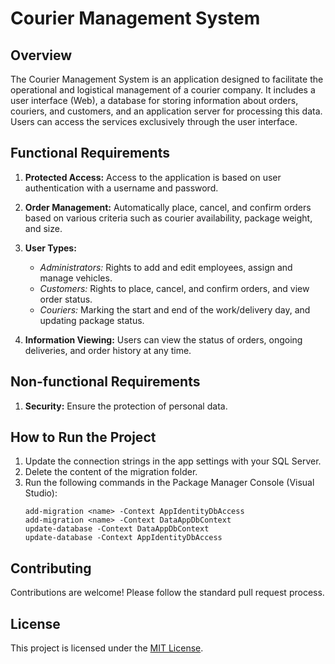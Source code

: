 # Courier Management System

## Overview

The Courier Management System is an application designed to facilitate the operational and logistical management of a courier company. It includes a user interface (Web), a database for storing information about orders, couriers, and customers, and an application server for processing this data. Users can access the services exclusively through the user interface.

## Functional Requirements

1. **Protected Access:** Access to the application is based on user authentication with a username and password.
   
2. **Order Management:** Automatically place, cancel, and confirm orders based on various criteria such as courier availability, package weight, and size.
   
3. **User Types:**
   - *Administrators:* Rights to add and edit employees, assign and manage vehicles.
   - *Customers:* Rights to place, cancel, and confirm orders, and view order status.
   - *Couriers:* Marking the start and end of the work/delivery day, and updating package status.

4. **Information Viewing:** Users can view the status of orders, ongoing deliveries, and order history at any time.

## Non-functional Requirements

1. **Security:** Ensure the protection of personal data.

## How to Run the Project

1. Update the connection strings in the app settings with your SQL Server.
2. Delete the content of the migration folder.
3. Run the following commands in the Package Manager Console (Visual Studio):
   ```
   add-migration <name> -Context AppIdentityDbAccess
   add-migration <name> -Context DataAppDbContext
   update-database -Context DataAppDbContext
   update-database -Context AppIdentityDbAccess
   ```

## Contributing

Contributions are welcome! Please follow the standard pull request process.

## License

This project is licensed under the [MIT License](LICENSE).
